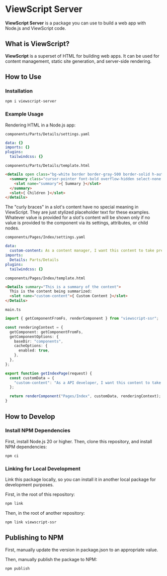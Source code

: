 # ViewScript Server

**ViewScript Server** is a package you can use to build a web app with Node.js and ViewScript code.

## What is ViewScript?

**ViewScript** is a superset of HTML for building web apps. It can be used for content management, static site generation, and server-side rendering.

## How to Use

### Installation

```bash
npm i viewscript-server
```

### Example Usage

Rendering HTML in a Node.js app:

`components/Parts/Details/settings.yaml`

```yaml
data: {}
imports: {}
plugins:
  tailwindcss: {}
```

`components/Parts/Details/template.html`

```html
<details open class="bg-white border border-gray-500 border-solid h-auto p-2 rounded-lg shadow-md">
  <summary class="cursor-pointer font-bold overflow-hidden select-none text-ellipsis whitespace-nowrap">
    <slot name="summary">{ Summary }</slot>
  </summary>
  <slot>{ Children }</slot>
</details>
```

The "curly braces" in a slot's content have no special meaning in ViewScript. They are just stylized placeholder text for these examples. Whatever value is provided for a slot's content will be shown only if no value is provided to the component via its settings, attributes, or child nodes.

`components/Pages/Index/settings.yaml`

```yaml
data:
  custom-content: As a content manager, I want this content to take precedence, and it does!
imports:
  Details: Parts/Details
plugins:
  tailwindcss: {}
```

`components/Pages/Index/template.html`

```html
<Details summary="This is a summary of the content">
  This is the content being summarized:
  <slot name="custom-content">{ Custom Content }</slot>
</Details>
```

`main.ts`

```ts
import { getComponentFromFs, renderComponent } from "viewscript-ssr";

const renderingContext = {
  getComponent: getComponentFromFs,
  getComponentOptions: {
    baseDir: "components",
    cacheOptions: {
      enabled: true,
    },
  },
};

export function getIndexPage(request) {
  const customData = {
    "custom-content": "As a API developer, I want this content to take precedence, and it does!"
  };

  return renderComponent("Pages/Index", customData, renderingContext);
}
```

## How to Develop

### Install NPM Dependencies

First, install Node.js 20 or higher. Then, clone this repository, and install NPM dependencies:

```bash
npm ci
```

### Linking for Local Development

Link this package locally, so you can install it in another local package for development purposes.

First, in the root of this repository:

```bash
npm link
```

Then, in the root of another repository:

```bash
npm link viewscript-ssr
```

## Publishing to NPM

First, manually update the version in package.json to an appropriate value.

Then, manually publish the package to NPM:

```bash
npm publish
```
